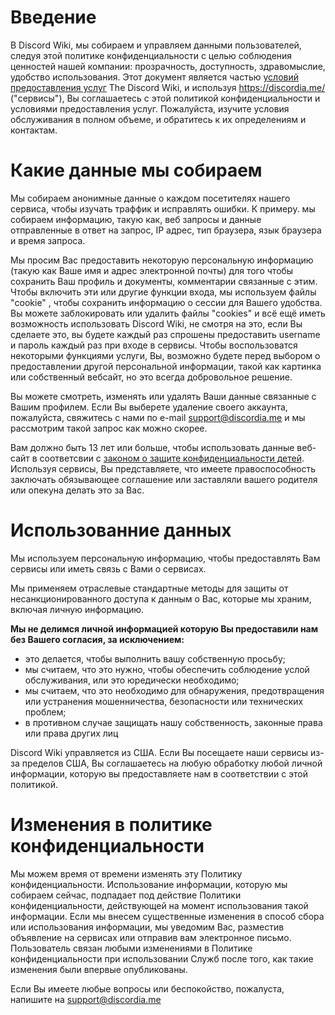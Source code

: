 <!-- TITLE: Политика Конфиденциальности -->
<!-- SUBTITLE: Политика конфиденциальности для любых сервисов, предоставленных Discord Wiki -->

# Введение
В Discord Wiki, мы собираем и управляем данными пользователей, следуя этой политике конфиденциальности с целью соблюдения ценностей нашей компании: прозрачность, доступность, здравомыслие, удобство использования. Этот документ является частью [условий предоставления услуг](https://discordia.me/ru/terms) The Discord Wiki, и используя https://discordia.me/ ("сервисы"), Вы соглашаетесь с этой политикой конфиденциальности и условиями предоставления услуг. Пожалуйста, изучите условия обслуживания в полном объеме, и обратитесь к их определениям и контактам.

# Какие данные мы собираем
Мы собираем анонимные данные о каждом посетителях нашего сервиса, чтобы изучать траффик и исправлять ошибки. К примеру. мы собираем информацию, такую как, веб запросы и данные отправленные в ответ на запрос,  IP адрес, тип браузера, язык браузера и время запроса.

Мы просим Вас предоставить некоторую персональную информацию (такую как Ваше имя и адрес электронной почты) для того чтобы сохранить Ваш профиль и документы, комментарии связанные с этим. Чтобы включить эти или другие функции входа, мы используем файлы "cookie" , чтобы сохранить информацию о сессии для Вашего удобства. Вы можете заблокировать или удалить файлы "cookies" и всё ещё иметь возможность использовать Discord Wiki, не смотря на это, если Вы сделаете это, вы будете каждый раз спрошены предоставить username и пароль каждый раз при входе в сервисы. Чтобы воспользоватся некоторыми функциями услуги, Вы, возможно будете перед выбором о предоставлении другой персональной информации, такой как картинка или собственный вебсайт, но это всегда добровольное решение.

Вы можете смотреть, изменять или удалять Ваши данные связанные с Вашим профилем. Если Вы выберете удаление своего аккаунта, пожалуйста, свяжитесь с нами по e-mail support@discordia.me и мы рассмотрим такой запрос как можно скорее.

Вам должно быть 13 лет или больше, чтобы использовать данные веб-сайт в соответсвии с [законом о защите конфиденциальности детей](https://www.ftc.gov/enforcement/rules/rulemaking-regulatory-reform-proceedings/childrens-online-privacy-protection-rule). Используя сервисы, Вы представляете, что имеете правоспособность заключать обязывающее соглашение или заставляли вашего родителя или опекуна делать это за Вас.

# Использованние данных
Мы используем персональную информацию, чтобы предоставлять Вам сервисы или иметь связь с Вами о сервисах.

Мы применяем отраслевые стандартные методы для защиты от несанкционированного доступа к данным о Вас, которые мы храним, включая личную информацию.

**Мы не делимся личной информацией которую Вы предоставили нам без Вашего согласия, за исключением:**
* это делается, чтобы выполнить вашу собственную просьбу;
* мы считаем, что это нужно, чтобы обеспечить соблюдение услой обслуживания, или это юредически необходимо;
* мы считаем, что это необходимо для обнаружения, предотвращения или устранения мошенничества, безопасности или технических проблем;
* в противном случае защищать нашу собственность, законные права или права других лиц

Discord Wiki управляется из США. Если Вы посещаете наши сервисы из-за пределов США, Вы соглашаетесь на любую обработку любой личной информации, которую вы предоставляете нам в соответствии с этой политикой.

# Изменения в политике конфиденциальности
Мы можем время от времени изменять эту Политику конфиденциальности. Использование информации, которую мы собираем сейчас, подпадает под действие Политики конфиденциальности, действующей на момент использования такой информации. Если мы внесем существенные изменения в способ сбора или использования информации, мы уведомим Вас, разместив объявление на сервисах или отправив вам электронное письмо.
Пользователь связан любыми изменениями в Политике конфиденциальности при использовании Служб после того, как такие изменения были впервые опубликованы.

Если Вы имеете любые вопросы или беспокойство, пожалуста, напишите на support@discordia.me